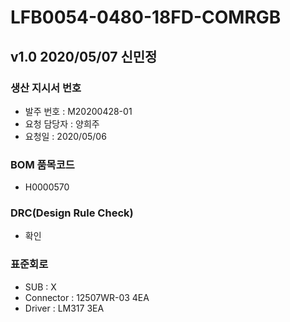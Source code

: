 # LFB0054-0480-18FD-COMRGB

## v1.0 2020/05/07 신민정

### 생산 지시서 번호
* 발주 번호 : M20200428-01
* 요청 담당자 : 양희주
* 요청일 : 2020/05/06

### BOM 품목코드
* H0000570

### DRC(Design Rule Check)
* 확인

### 표준회로
* SUB : X
* Connector : 12507WR-03 4EA
* Driver : LM317 3EA
